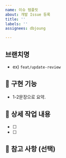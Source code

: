 ```yaml
---
name: 이슈 템플릿
about: 개발 Issue 등록
title: ''
labels: ''
assignees: dbjoung

---
```


## 브랜치명
- ex)  `feat/update-review`

## 📂 구현 기능

- 1-2문장으로 요약. 

## 📝 상세 작업 내용 

- [ ] 
- [ ] 

## 🔆 참고 사항 (선택)
